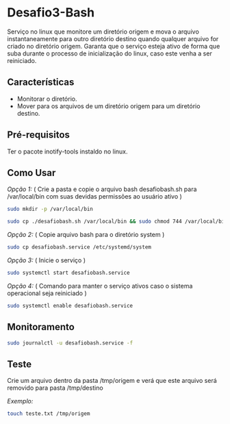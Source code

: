# Desafio3-Bash

Serviço no linux que monitore um diretório origem e mova o arquivo instantaneamente para outro diretório destino quando qualquer arquivo for criado no diretório origem.
Garanta que o serviço esteja ativo de forma que suba durante o processo de inicialização do linux, caso este venha a ser reiniciado.

## Características

* Monitorar o diretório.
* Mover para os arquivos de um diretório origem para um diretório destino.

## Pré-requisitos

Ter o pacote inotify-tools instaldo no linux.

## Como Usar

*Opção 1:*
( Crie a pasta e copie o arquivo bash desafiobash.sh para /var/local/bin com suas devidas permissões ao usuário ativo )

```bash
sudo mkdir -p /var/local/bin
```

```bash
sudo cp ./desafiobash.sh /var/local/bin && sudo chmod 744 /var/local/bin/desafiobash.sh
```

*Opção 2:*
( Copie arquivo bash para o diretório system )

```bash
sudo cp desafiobash.service /etc/systemd/system
```

*Opção 3:*
( Inicie o serviço )

```bash
sudo systemctl start desafiobash.service
```

*Opção 4:*
( Comando para manter o serviço ativos caso o sistema operacional seja reiniciado )

```bash
sudo systemctl enable desafiobash.service 
```

## Monitoramento

```bash
sudo journalctl -u desafiobash.service -f
```

## Teste

Crie um arquivo dentro da pasta /tmp/origem e verá que este arquivo será removido para pasta /tmp/destino

*Exemplo:*

```bash
touch teste.txt /tmp/origem
```


